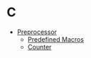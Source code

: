 # C
- [Preprocessor](Preprocessor/README.md)
  - [Predefined Macros](Preprocessor/Predefined%20Macros.md)
  - [Counter](Preprocessor/Counter.md)